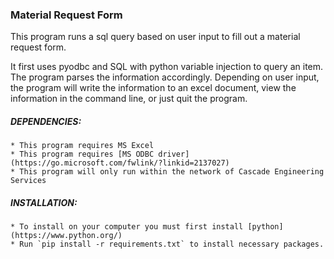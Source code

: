 ### Material Request Form
This program runs a sql query based on user input to fill out a material request form.

It first uses pyodbc and SQL with python variable injection to query an item. The program parses the information accordingly. Depending on user input, the program will write the information to an excel document, view the information in the command line, or just quit the program. 

##### DEPENDENCIES:
	* This program requires MS Excel
	* This program requires [MS ODBC driver](https://go.microsoft.com/fwlink/?linkid=2137027)
	* This program will only run within the network of Cascade Engineering Services

##### INSTALLATION:
	* To install on your computer you must first install [python](https://www.python.org/)
	* Run `pip install -r requirements.txt` to install necessary packages.

